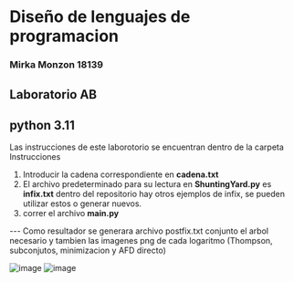 # Diseño de lenguajes de programacion
### Mirka Monzon 18139

## Laboratorio AB 
## python 3.11
Las instrucciones de este laborotorio se encuentran dentro de la carpeta Instrucciones

1. Introducir la cadena correspondiente en **cadena.txt**
2. El archivo predeterminado para su lectura en **ShuntingYard.py** es **infix.txt** dentro del repositorio hay otros ejemplos de infix, se pueden utilizar estos o generar nuevos. 
3. correr el archivo **main.py** 

--- Como resultador se generara archivo postfix.txt conjunto el arbol necesario y tambien las imagenes png de cada logaritmo (Thompson, subconjutos, minimizacion y AFD directo) 

![image](https://github.com/MirkaNicolle/Dise-o-de-lenguajes-de-programcion/assets/35476538/77406427-2195-4735-87e9-794bb0e56eb6)
![image](LaboratorioAB\automata_horizontal.png)
